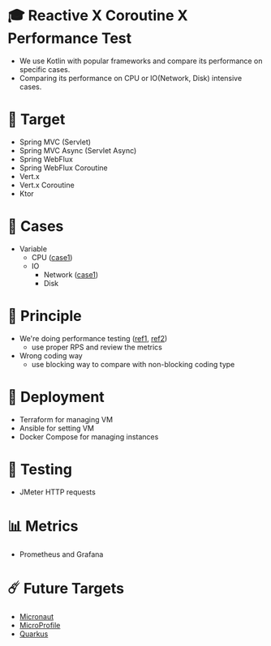 # 🎓 Reactive X Coroutine X Performance Test
* We use Kotlin with popular frameworks and compare its performance on specific cases. 
* Comparing its performance on CPU or IO(Network, Disk) intensive cases.

# 🎯 Target
* Spring MVC (Servlet)
* Spring MVC Async (Servlet Async)
* Spring WebFlux
* Spring WebFlux Coroutine
* Vert.x
* Vert.x Coroutine
* Ktor

# 📄 Cases
* Variable
  * CPU ([case1](./doc/cpu/case1/case1.md)) 
  * IO
    * Network ([case1](./doc/network/case1/case1.md))
    * Disk

# 💫 Principle
* We're doing performance testing ([ref1](https://www.guru99.com/performance-vs-load-vs-stress-testing.html), [ref2](https://www.blazemeter.com/blog/performance-testing-vs-load-testing-vs-stress-testing))
  * use proper RPS and review the metrics
* Wrong coding way
  * use blocking way to compare with non-blocking coding type

# 🧱 Deployment
* Terraform for managing VM
* Ansible for setting VM
* Docker Compose for managing instances

# 🧨 Testing
* JMeter HTTP requests

# 📊 Metrics
* Prometheus and Grafana

# ☄️ Future Targets
* [Micronaut](https://micronaut.io/)
* [MicroProfile](https://microprofile.io/)
* [Quarkus](https://quarkus.io/)
